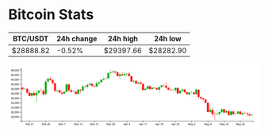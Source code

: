 # Bitcoin Stats

BTC/USDT|24h change|24h high|24h low|
|---|---|---|---|
|$28888.82|-0.52%|$29397.66|$28282.90|

<img src="./chart.svg">
